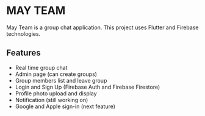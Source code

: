 # MAY TEAM

May Team is a group chat application. This project uses Flutter and Firebase technologies.

## Features

- Real time group chat
- Admin page (can create groups)
- Group members list and leave group
- Login and Sign Up (Firebase Auth and Firebase Firestore)
- Profile photo upload and display
- Notification (still working on)
- Google and Apple sign-in (next feature)
